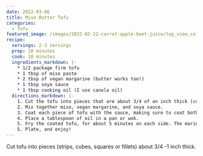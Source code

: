 ```yaml
---
date: 2022-03-06
title: Miso Butter Tofu
categories:
  - Tofu
featured_image: /images/2022-02-22-carrot-apple-beet-juice/top_view_colourful.jpeg
recipe:
  servings: 2-3 servings
  prep: 10 minutes
  cook: 10 minutes
  ingredients_markdown: |-
    * 1/2 package firm tofu
    * 1 tbsp of miso paste
    * 2 tbsp of vegan margarine (butter works too!)
    * 1 tbsp soya sauce
    * 1 tbsp cooking oil (I use canola oil)
  directions_markdown: |-
    1. Cut the tofu into pieces that are about 3/4 of an inch thick (cubes, squares, or whatever you like!).
    2. Mix together miso, vegan margarine, and soya sauce.
    3. Coat each piece of tofu with the sauce, making sure to coat both sides.
    4. Place a tablespoon of oil in a pan or wok.
    5. Fry the coated tofu, for about 5 minutes on each side. The marinade and tofu should lose some water, and look a bit crispy.
    5. Plate, and enjoy!
---
```




Cut tofu into pieces (strips, cubes, squares or fillets) about 3/4 -1 inch thick.